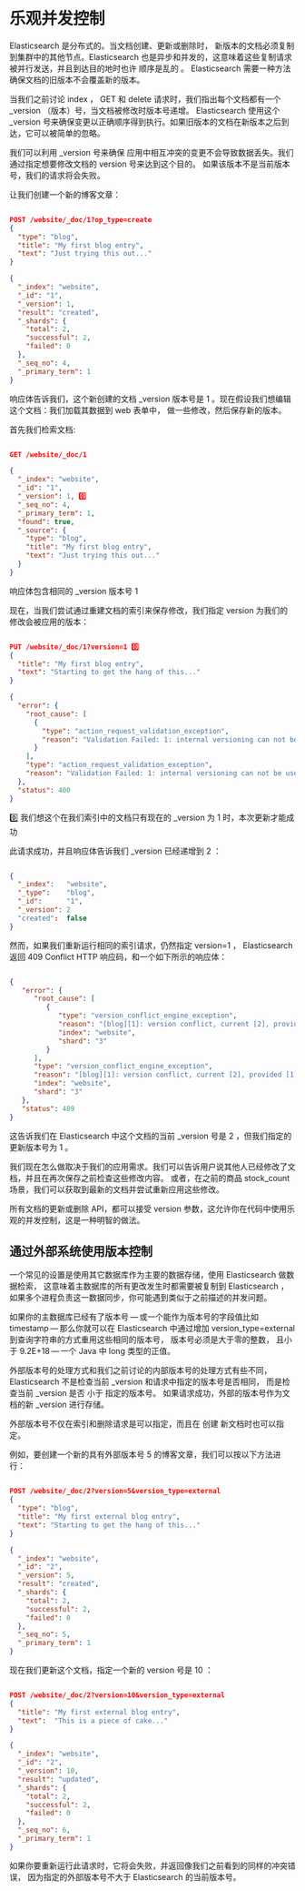 # 乐观并发控制

Elasticsearch 是分布式的。当文档创建、更新或删除时， 新版本的文档必须复制到集群中的其他节点。Elasticsearch 也是异步和并发的，这意味着这些复制请求被并行发送，并且到达目的地时也许 顺序是乱的 。 Elasticsearch 需要一种方法确保文档的旧版本不会覆盖新的版本。

当我们之前讨论 index ， GET 和 delete 请求时，我们指出每个文档都有一个 _version （版本）号，当文档被修改时版本号递增。 Elasticsearch 使用这个 _version 号来确保变更以正确顺序得到执行。如果旧版本的文档在新版本之后到达，它可以被简单的忽略。

我们可以利用 _version 号来确保 应用中相互冲突的变更不会导致数据丢失。我们通过指定想要修改文档的 version 号来达到这个目的。 如果该版本不是当前版本号，我们的请求将会失败。

让我们创建一个新的博客文章：

```json

POST /website/_doc/1?op_type=create
{
  "type": "blog",
  "title": "My first blog entry",
  "text": "Just trying this out..."
}

{
  "_index": "website",
  "_id": "1",
  "_version": 1,
  "result": "created",
  "_shards": {
    "total": 2,
    "successful": 2,
    "failed": 0
  },
  "_seq_no": 4,
  "_primary_term": 1
}

```

响应体告诉我们，这个新创建的文档 _version 版本号是 1 。现在假设我们想编辑这个文档：我们加载其数据到 web 表单中， 做一些修改，然后保存新的版本。

首先我们检索文档:

```json

GET /website/_doc/1

{
  "_index": "website",
  "_id": "1",
  "_version": 1, 0️⃣
  "_seq_no": 4, 
  "_primary_term": 1,
  "found": true,
  "_source": {
    "type": "blog",
    "title": "My first blog entry",
    "text": "Just trying this out..."
  }
}

```

响应体包含相同的 _version 版本号 1 

现在，当我们尝试通过重建文档的索引来保存修改，我们指定 version 为我们的修改会被应用的版本：

```json

PUT /website/_doc/1?version=1 0️⃣
{
  "title": "My first blog entry",
  "text": "Starting to get the hang of this..."
}

{
  "error": {
    "root_cause": [
      {
        "type": "action_request_validation_exception",
        "reason": "Validation Failed: 1: internal versioning can not be used for optimistic concurrency control. Please use `if_seq_no` and `if_primary_term` instead;"
      }
    ],
    "type": "action_request_validation_exception",
    "reason": "Validation Failed: 1: internal versioning can not be used for optimistic concurrency control. Please use `if_seq_no` and `if_primary_term` instead;"
  },
  "status": 400
}
```

	
0️⃣ 我们想这个在我们索引中的文档只有现在的 _version 为 1 时，本次更新才能成功

此请求成功，并且响应体告诉我们 _version 已经递增到 2 ：

```json

{
  "_index":   "website",
  "_type":    "blog",
  "_id":      "1",
  "_version": 2
  "created":  false
}

```

然而，如果我们重新运行相同的索引请求，仍然指定 version=1 ， Elasticsearch 返回 409 Conflict HTTP 响应码，和一个如下所示的响应体：

```json

{
   "error": {
      "root_cause": [
         {
            "type": "version_conflict_engine_exception",
            "reason": "[blog][1]: version conflict, current [2], provided [1]",
            "index": "website",
            "shard": "3"
         }
      ],
      "type": "version_conflict_engine_exception",
      "reason": "[blog][1]: version conflict, current [2], provided [1]",
      "index": "website",
      "shard": "3"
   },
   "status": 409
}

```

这告诉我们在 Elasticsearch 中这个文档的当前 _version 号是 2 ，但我们指定的更新版本号为 1 。

我们现在怎么做取决于我们的应用需求。我们可以告诉用户说其他人已经修改了文档，并且在再次保存之前检查这些修改内容。 或者，在之前的商品 stock_count 场景，我们可以获取到最新的文档并尝试重新应用这些修改。

所有文档的更新或删除 API，都可以接受 version 参数，这允许你在代码中使用乐观的并发控制，这是一种明智的做法。

## 通过外部系统使用版本控制

一个常见的设置是使用其它数据库作为主要的数据存储，使用 Elasticsearch 做数据检索， 这意味着主数据库的所有更改发生时都需要被复制到 Elasticsearch ，如果多个进程负责这一数据同步，你可能遇到类似于之前描述的并发问题。

如果你的主数据库已经有了版本号 — 或一个能作为版本号的字段值比如 timestamp — 那么你就可以在 Elasticsearch 中通过增加 version_type=external 到查询字符串的方式重用这些相同的版本号， 版本号必须是大于零的整数， 且小于 9.2E+18 — 一个 Java 中 long 类型的正值。

外部版本号的处理方式和我们之前讨论的内部版本号的处理方式有些不同， Elasticsearch 不是检查当前 _version 和请求中指定的版本号是否相同， 而是检查当前 _version 是否 小于 指定的版本号。 如果请求成功，外部的版本号作为文档的新 _version 进行存储。

外部版本号不仅在索引和删除请求是可以指定，而且在 创建 新文档时也可以指定。

例如，要创建一个新的具有外部版本号 5 的博客文章，我们可以按以下方法进行：

```json

POST /website/_doc/2?version=5&version_type=external
{
  "type": "blog",
  "title": "My first external blog entry",
  "text": "Starting to get the hang of this..."
}

{
  "_index": "website",
  "_id": "2",
  "_version": 5,
  "result": "created",
  "_shards": {
    "total": 2,
    "successful": 2,
    "failed": 0
  },
  "_seq_no": 5,
  "_primary_term": 1
}

```

现在我们更新这个文档，指定一个新的 version 号是 10 ：

```json

POST /website/_doc/2?version=10&version_type=external
{
  "title": "My first external blog entry",
  "text":  "This is a piece of cake..."
}

{
  "_index": "website",
  "_id": "2",
  "_version": 10,
  "result": "updated",
  "_shards": {
    "total": 2,
    "successful": 2,
    "failed": 0
  },
  "_seq_no": 6,
  "_primary_term": 1
}

```

如果你要重新运行此请求时，它将会失败，并返回像我们之前看到的同样的冲突错误， 因为指定的外部版本号不大于 Elasticsearch 的当前版本号。
